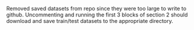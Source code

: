 Removed saved datasets from repo since they were too large to write to github. Uncommenting and running the first 3 blocks of section 2 should download and save train/test datasets to the appropriate directory. 
